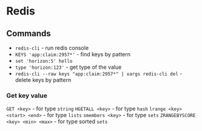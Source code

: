 # Redis

## Commands

- `redis-cli` - run redis console
- `KEYS 'app:claim:2957*'` - find keys by pattern
- `set 'horizon:5' hello`
- `type 'horizon:123'` - get type of the value
- `redis-cli --raw keys "app:claim:2957*" | xargs redis-cli del` - delete keys by pattern

### Get key value

`GET <key>` - for type `string` 
`HGETALL <key>` - for type `hash`
`lrange <key> <start> <end>` - for type `lists` 
`smembers <key>` - for type `sets` 
`ZRANGEBYSCORE <key> <min> <max>` - for type sorted `sets`

